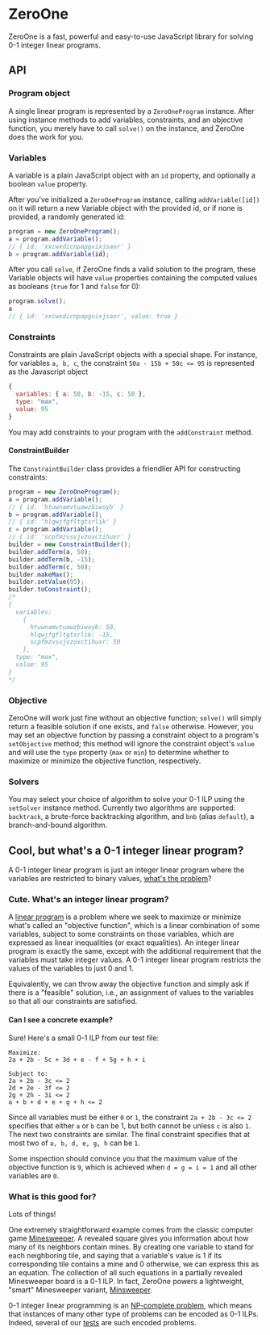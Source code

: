 # ZeroOne

ZeroOne is a fast, powerful and easy-to-use JavaScript library for solving 0-1 integer linear programs.

## API

### Program object

A single linear program is represented by a `ZeroOneProgram` instance. After using instance methods to add variables, constraints, and an objective function, you merely have to call `solve()` on the instance, and ZeroOne does the work for you.

### Variables

A variable is a plain JavaScript object with an `id` property, and optionally a boolean `value` property.

After you've initialized a `ZeroOneProgram` instance, calling `addVariable([id])` on it will return a new Variable object with the provided id, or if none is provided, a randomly generated id:

```javascript
program = new ZeroOneProgram();
a = program.addVariable();
// { id: 'xxcwxdicnpapgvixjsaor' }
b = program.addVariable(id);
```

After you call `solve`, if ZeroOne finds a valid solution to the program, these Variable objects will have `value` properties containing the computed values as booleans (`true` for 1 and `false` for 0):

```javascript
program.solve();
a
// { id: 'xxcwxdicnpapgvixjsaor', value: true }
```

### Constraints

Constraints are plain JavaScript objects with a special shape. For instance, for variables `a, b, c`, the constraint `50a - 15b + 50c <= 95` is represented as the Javascript object

```javascript
{
  variables: { a: 50, b: -15, c: 50 },
  type: "max",
  value: 95
}
```

You may add constraints to your program with the `addConstraint` method.

#### ConstraintBuilder

The `ConstraintBuilder` class provides a friendlier API for constructing constraints:

```javascript
program = new ZeroOneProgram();
a = program.addVariable();
// { id: 'htuwnamvtuawzbiwoyb' }
b = program.addVariable();
// { id: 'hlqwjfgfltgtsrlik' }
c = program.addVariable();
// { id: 'scpfmzvsvjvzoxctihuxr' }
builder = new ConstraintBuilder();
builder.addTerm(a, 50);
builder.addTerm(b, -15);
builder.addTerm(c, 50);
builder.makeMax();
builder.setValue(95);
builder.toConstraint();
/*
{
  variables:
    {
      htuwnamvtuawzbiwoyb: 50,
      hlqwjfgfltgtsrlik: -15,
      scpfmzvsvjvzoxctihuxr: 50
    },
  type: "max",
  value: 95
}
*/
```

### Objective

ZeroOne will work just fine without an objective function; `solve()` will simply return a feasible solution if one exists, and `false` otherwise. However, you may set an objective function by passing a constraint object to a program's `setObjective` method; this method will ignore the constraint object's `value` and will use the `type` property (`max` or `min`) to determine whether to maximize or minimize the objective function, respectively.

### Solvers

You may select your choice of algorithm to solve your 0-1 ILP using the `setSolver` instance method. Currently two algorithms are supported: `backtrack`, a brute-force backtracking algorithm, and `bnb` (alias `default`), a branch-and-bound algorithm.

## Cool, but what's a 0-1 integer linear program?

A 0-1 integer linear program is just an integer linear program where the variables are restricted to binary values, [what's the problem][history]?

### Cute. What's an integer linear program?

A [linear program][lpwiki] is a problem where we seek to maximize or minimize what's called an "objective function", which is a linear combination of some variables, subject to some constraints on those variables, which are expressed as linear inequalities (or exact equalities). An integer linear program is exactly the same, except with the additional requirement that the variables must take integer values. A 0-1 integer linear program restricts the values of the variables to just 0 and 1.

Equivalently, we can throw away the objective function and simply ask if there is a "feasible" solution, i.e., an assignment of values to the variables so that all our constraints are satisfied.

#### Can I see a concrete example?

Sure! Here's a small 0-1 ILP from our test file:

```
Maximize:
2a + 2b - 5c + 3d + e - f + 5g + h + i

Subject to:
2a + 2b - 3c <= 2
2d + 2e - 3f <= 2
2g + 2h - 3i <= 2
a + b + d + e + g + h <= 2
```

Since all variables must be either `0` or `1`, the constraint `2a + 2b - 3c <= 2` specifies that either `a` or `b` can be 1, but both cannot be unless `c` is also `1`. The next two constraints are similar. The final constraint specifies that at most two of `a, b, d, e, g, h` can be `1`.

Some inspection should convince you that the maximum value of the objective function is `9`, which is achieved when `d = g = i = 1` and all other variables are `0`.

### What is this good for?

Lots of things!

One extremely straightforward example comes from the classic computer game [Minesweeper][minesweeper]. A revealed square gives you information about how many of its neighbors contain mines. By creating one variable to stand for each neighboring tile, and saying that a variable's value is 1 if its corresponding tile contains a mine and 0 otherwise, we can express this as an equation. The collection of all such equations in a partially revealed Minesweeper board is a 0-1 ILP. In fact, ZeroOne powers a lightweight, "smart" Minesweeper variant, [Minsweeper][minsweeper].

0-1 integer linear programming is an [NP-complete problem][npcomplete], which means that instances of many other type of problems can be encoded as 0-1 ILPs. Indeed, several of our [tests][tests] are such encoded problems.

[history]: http://james-iry.blogspot.com/2009/05/brief-incomplete-and-mostly-wrong.html
[lpwiki]: https://en.wikipedia.org/wiki/Linear_programming
[npcomplete]: https://en.wikipedia.org/wiki/NP-completeness
[minesweeper]: https://en.wikipedia.org/wiki/Minesweeper_(video_game)
[minsweeper]: thishasntbeenbuiltyet
[tests]: test/test_instances.js
